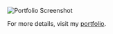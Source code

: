 ![Portfolio Screenshot](images/portfolio-screenshot.jpg)

For more details, visit my [portfolio](https://sites.google.com/view/chaitanyapatange/home?authuser=0).
